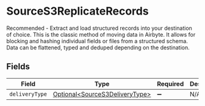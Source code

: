 # SourceS3ReplicateRecords

Recommended - Extract and load structured records into your destination of choice. This is the classic method of moving data in Airbyte. It allows for blocking and hashing individual fields or files from a structured schema. Data can be flattened, typed and deduped depending on the destination.


## Fields

| Field                                                                          | Type                                                                           | Required                                                                       | Description                                                                    |
| ------------------------------------------------------------------------------ | ------------------------------------------------------------------------------ | ------------------------------------------------------------------------------ | ------------------------------------------------------------------------------ |
| `deliveryType`                                                                 | [Optional\<SourceS3DeliveryType>](../../models/shared/SourceS3DeliveryType.md) | :heavy_minus_sign:                                                             | N/A                                                                            |